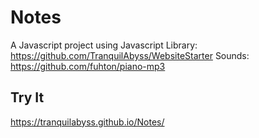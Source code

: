 # Notes
A Javascript project using
Javascript Library: https://github.com/TranquilAbyss/WebsiteStarter
Sounds: https://github.com/fuhton/piano-mp3

## Try It
https://tranquilabyss.github.io/Notes/

